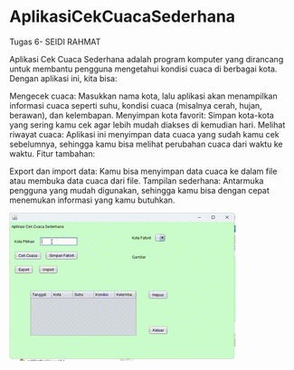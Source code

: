 # AplikasiCekCuacaSederhana
 Tugas 6- SEIDI RAHMAT

Aplikasi Cek Cuaca Sederhana adalah program komputer yang dirancang untuk membantu pengguna mengetahui kondisi cuaca di berbagai kota. Dengan aplikasi ini, kita bisa:

Mengecek cuaca: Masukkan nama kota, lalu aplikasi akan menampilkan informasi cuaca seperti suhu, kondisi cuaca (misalnya cerah, hujan, berawan), dan kelembapan.
Menyimpan kota favorit: Simpan kota-kota yang sering kamu cek agar lebih mudah diakses di kemudian hari.
Melihat riwayat cuaca: Aplikasi ini menyimpan data cuaca yang sudah kamu cek sebelumnya, sehingga kamu bisa melihat perubahan cuaca dari waktu ke waktu.
Fitur tambahan:

Export dan import data: Kamu bisa menyimpan data cuaca ke dalam file atau membuka data cuaca dari file.
Tampilan sederhana: Antarmuka pengguna yang mudah digunakan, sehingga kamu bisa dengan cepat menemukan informasi yang kamu butuhkan.



![Demo GIF](https://github.com/seidi255/AplikasiCekCuacaSederhana/blob/main/img/DEmo%20cek%20cuaca.gif)

